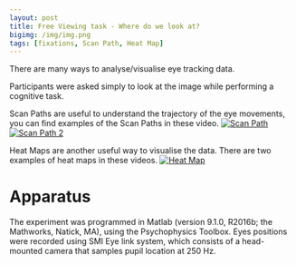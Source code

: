 ```yaml
---
layout: post
title: Free Viewing task - Where do we look at? 
bigimg: /img/img.png
tags: [fixations, Scan Path, Heat Map]
---
```


There are many ways to analyse/visualise eye tracking data. 

Participants were asked simply to look at the image while performing a cognitive task. 

Scan Paths are useful to understand the trajectory of the eye movements, you can find examples of the Scan Paths in these video. 
[![Scan Path]()](https://vimeo.com/343199822)
[![Scan Path 2]()](https://vimeo.com/343200079)

Heat Maps are another useful way to visualise the data. There are two examples of heat maps in these videos. 
[![Heat Map]()](https://vimeo.com/343199250)

# Apparatus 
The experiment was programmed in Matlab (version 9.1.0, R2016b; the Mathworks, Natick, MA), using the Psychophysics Toolbox. 
Eyes positions were recorded using SMI Eye link system, which consists of a head-mounted camera that samples pupil location at 250 Hz. 
